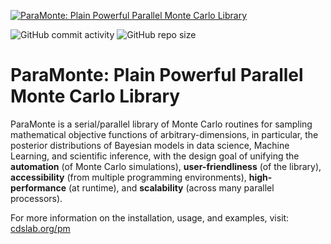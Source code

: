 [![ParaMonte: Plain Powerful Parallel Monte Carlo Library](https://www.cdslab.org/paramonte/images/paramonte.png)](https://www.cdslab.org/paramonte)  

![GitHub commit activity](https://img.shields.io/github/commit-activity/y/cdslaborg/paramonte?style=plastic) 
![GitHub repo size](https://img.shields.io/github/repo-size/cdslaborg/paramonte?style=plastic)  

ParaMonte: Plain Powerful Parallel Monte Carlo Library
======================================================

ParaMonte is a serial/parallel library of Monte Carlo routines for sampling mathematical objective functions of arbitrary-dimensions, in particular, the posterior distributions of Bayesian models in data science, Machine Learning, and scientific inference, with the design goal of unifying the **automation** (of Monte Carlo simulations), **user-friendliness** (of the library), **accessibility** (from multiple programming environments), **high-performance** (at runtime), and **scalability** (across many parallel processors).

For more information on the installation, usage, and examples, visit: [cdslab.org/pm](https://www.cdslab.org/paramonte)
